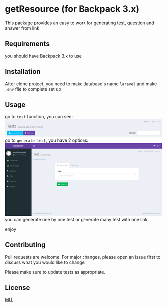 # getResource (for Backpack 3.x)

This package provides an easy to work for generating test, question and answer from link

## Requirements

you should have Backpack 3.x to use

## Installation

After clone project, you need to make database's name `laravel` and make `.env` file to complete set up


## Usage

go to `test` function, you can see:
![generate button](public/screenshot/1.png)
go to `generate test`,  you have 2 options:
![options](public/screenshot/2.png)
you can generate one by one test or generate many test with one link

enjoy

## Contributing
Pull requests are welcome. For major changes, please open an issue first to discuss what you would like to change.

Please make sure to update tests as appropriate.

## License
[MIT](https://choosealicense.com/licenses/mit/)
